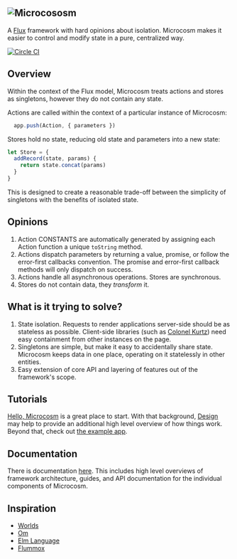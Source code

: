 ![Microcososm](http://f.cl.ly/items/36051G3A2M443z3v3U3b/microcososm.svg)
---

A [Flux](https://facebook.github.io/flux/) framework with hard
opinions about isolation. Microcosm makes it easier to control and
modify state in a pure, centralized way.

[![Circle CI](https://circleci.com/gh/vigetlabs/microcosm.svg?style=svg)](https://circleci.com/gh/vigetlabs/microcosm)

## Overview

Within the context of the Flux model, Microcosm treats actions and
stores as singletons, however they do not contain any state.

Actions are called within the context of a particular instance of Microcosm:

```javascript
  app.push(Action, { parameters })
```

Stores hold no state, reducing old state and parameters into a new
state:

```javascript
let Store = {
  addRecord(state, params) {
    return state.concat(params)
  }
}
```

This is designed to create a reasonable trade-off between the
simplicity of singletons with the benefits of isolated state.

## Opinions

1. Action CONSTANTS are automatically generated by assigning
   each Action function a unique `toString` method.
3. Actions dispatch parameters by returning a value, promise,
   or follow the error-first callbacks convention. The promise and
   error-first callback methods will only dispatch on success.
3. Actions handle all asynchronous operations. Stores are
   synchronous.
4. Stores do not contain data, they _transform_ it.

## What is it trying to solve?

1. State isolation. Requests to render applications server-side should
   be as stateless as possible. Client-side libraries (such as [Colonel
   Kurtz](https://github.com/vigetlabs/colonel-kurtz)) need easy
   containment from other instances on the page.
2. Singletons are simple, but make it easy to accidentally share
   state. Microcosm keeps data in one place, operating on it
   statelessly in other entities.
3. Easy extension of core API and layering of features out of the
   framework's scope.

## Tutorials

[Hello, Microcosm](docs/guides/hello-microcosm.md) is a great place to
start. With that background, [Design](docs/design.md) may help to
provide an additional high level overview of how things work. Beyond
that, check out [the example app](example/src/index.jsx).

## Documentation

There is documentation [here](docs). This includes high level
overviews of framework architecture, guides, and API documentation for
the individual components of Microcosm.

## Inspiration

- [Worlds](http://www.vpri.org/pdf/rn2008001_worlds.pdf)
- [Om](https://github.com/omcljs/om)
- [Elm Language](https://elm-lang.org)
- [Flummox](https://github.com/acdlite/flummox)
